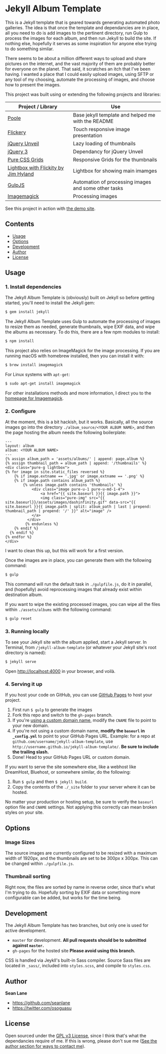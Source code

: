 # Jekyll Album Template

This is a Jekyll template that is geared towards generating automated photo galleries. The idea is that once the template and dependancies are in place, all you need to do is add images to the pertinent directory, run Gulp to process the images for each album, and then run Jekyll to build the site. If nothing else, hopefully it serves as some inspiration for anyone else trying to do something similar.

There seems to be about a million different ways to upload and share pictures on the internet, and the vast majority of them are probably better for everyone on the planet. That said, it scratches an itch that I've been having. I wanted a place that I could easily upload images, using SFTP or any tool of my choosing, automate the processing of images, and choose how to present the images.

This project was built using or extending the following projects and libraries:

Project / Library | Use |
------------------|-----|
[Poole](http://getpoole.com) | Base jekyll template and helped me with the README
[Flickery](http://flickity.metafizzy.co/) | Touch responsive image presentation
[jQuery Unveil](http://luis-almeida.github.com/unveil) | Lazy loading of thumbnails
[jQuery 3](https://jquery.com/) | Dependancy for jQuery Unveil
[Pure CSS Grids](http://purecss.io/grids/) | Responsive Grids for the thumbnails
[Lightbox with Flickity by Jim Hyland](http://codepen.io/jimahyland/pen/GZGrEa/) | Lightbox for showing main imamges
[GulpJS](http://gulpjs.com/) | Automation of processing images and some other tasks
[Imagemagick](http://www.imagemagick.org/script/index.php) | Processing images

See this project in action with [the demo site](http://seanlane.net/jekyll-album-template).

## Contents

- [Usage](#usage)
- [Options](#options)
- [Development](#development)
- [Author](#author)
- [License](#license)

## Usage

### 1. Install dependencies

The Jekyll Album Template is (obviously) built on Jekyll so before getting started, you'll need to install the Jekyll gem:

```bash
$ gem install jekyll
```

The Jekyll Album Template uses Gulp to automate the processing of images to resize them as needed, generate thumbnails, wipe EXIF data, and wipe the albums as necessary. To do this, there are a few npm modules to install:

```bash
$ npm install
```

This project also relies on ImageMagick for the image processing. If you are running macOS with homebrew installed, then you can install it with:

```bash
$ brew install imagemagick
```

For Linux systems with `apt-get`:

```bash
$ sudo apt-get install imagemagick
```

For other installations methods and more information, I direct you to the [homepage for Imagemagick](http://www.imagemagick.org/script/index.php).

### 2. Configure

At the moment, this is a bit hackish, but it works. Basically, all the source images go into the directory `./album_source/<YOUR ALBUM NAME>`, and then the page hosting the album needs the following boilerplate:

```
---
layout: album
album: <YOUR ALBUM NAME>
---
{% assign album_path = 'assets/albums/' | append: page.album %}
{% assign thumbnail_path = album_path | append: '/thumbnails' %}
<div class="pure-g lightbox">
{% for image in site.static_files reversed %}
	{% if image.extname == '.jpg' or image.extname == '.png' %}
    {% if image.path contains album_path %}
    	{% unless image.path contains 'thumbnails' %}
	    	<div class="image pure-u-1 pure-u-md-1-4">
	    		<a href="{{ site.baseurl }}{{ image.path }}">
	        	<img class="pure-img" src="{{ site.baseurl}}/assets/images/dashinfinity.gif" data-src="{{ site.baseurl }}{{ image.path | split: album_path | last | prepend: thumbnail_path | prepend: '/' }}" alt="image" />
	        </a>
	      </div>
	     {% endunless %}
    {% endif %}
  {% endif %}
{% endfor %}
</div>
```

I want to clean this up, but this will work for a first version.

Once the images are in place, you can generate them with the following command:

```bash
$ gulp
```

This command will run the default task in `./gulpfile.js`, do it in parallel, and (hopefully) avoid reprocessing images that already exist within destination album. 

If you want to wipe the existing processed images, you can wipe all the files within `./assets/albums` with the following command:

```bash
$ gulp reset
```

### 3. Running locally

To see your Jekyll site with the album applied, start a Jekyll server. In Terminal, from `/jekyll-album-template` (or whatever your Jekyll site's root directory is named):

```bash
$ jekyll serve
```

Open <http://localhost:4000> in your browser, and voilà.

### 4. Serving it up

If you host your code on GitHub, you can use [GitHub Pages](https://pages.github.com) to host your project.

1. First run `$ gulp` to generate the images
2. Fork this repo and switch to the `gh-pages` branch.
  1. If you're [using a custom domain name](https://help.github.com/articles/setting-up-a-custom-domain-with-github-pages), modify the `CNAME` file to point to your new domain.
  2. If you're not using a custom domain name, **modify the `baseurl` in `_config.yml`** to point to your GitHub Pages URL. Example: for a repo at `github.com/username/jekyll-album-template`, use `http://username.github.io/jekyll-album-template/`. **Be sure to include the trailing slash.**
3. Done! Head to your GitHub Pages URL or custom domain.

If you want to serve the site somewhere else, like a webhost like DreamHost, Bluehost, or somewhere similar, do the following:

1. Run `$ gulp` and then `$ jekyll build`.
2. Copy the contents of the `./_site` folder to your server where it can be hosted.

No matter your production or hosting setup, be sure to verify the `baseurl` option file and `CNAME` settings. Not applying this correctly can mean broken styles on your site.

## Options

### Image Sizes

The source images are currently configured to be resized with a maximum width of 1920px, and the thumbnails are set to be 300px x 300px. This can be changed within `./gulpfile.js`.

### Thumbnail sorting

Right now, the files are sorted by name in reverse order, since that's what I'm trying to do. Hopefully sorting by EXIF data or something more configurable can be added, but works for the time being.

## Development

The Jekyll Album Template has two branches, but only one is used for active development.

- `master` for development.  **All pull requests should be to submitted against `master`.**
- `gh-pages` for the hosted site **Please avoid using this branch.**

CSS is handled via Jeykll's built-in Sass compiler. Source Sass files are located in `_sass/`, included into `styles.scss`, and compile to `styles.css`.

## Author

**Sean Lane**
- <https://github.com/seanlane>
- <https://twitter.com/osoguasu>

## License

Open sourced under the [GPL v3 License](LICENSE.md), since I think that's what the dependancies require of me. If this is wrong, please don't sue me ([See the author section for ways to contact me](#author)).
